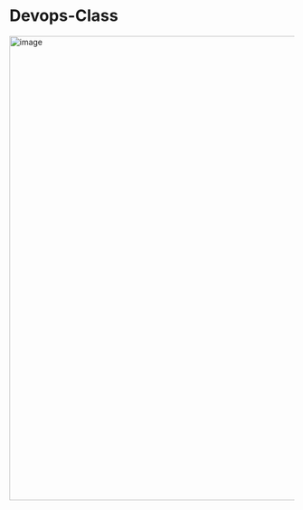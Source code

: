 # Devops-Class

<img width="820" alt="image" src="https://user-images.githubusercontent.com/95061534/192830019-17a913e8-8c87-46ad-91bc-641eca7f1913.png">
